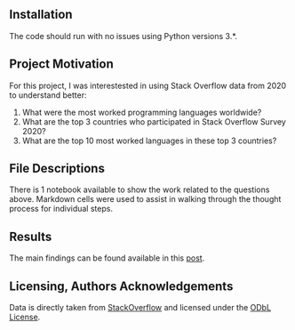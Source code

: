 ## Installation
The code should run with no issues using Python versions 3.*.

## Project Motivation
For this project, I was interestested in using Stack Overflow data from 2020 to understand better:
1. What were the most worked programming languages worldwide?
2. What are the top 3 countries who participated in Stack Overflow Survey 2020?
3. What are the top 10 most worked languages in these top 3 countries?

## File Descriptions
There is 1 notebook available to show the work related to the questions above. Markdown cells were used to assist in walking through the thought process for individual steps.

## Results
The main findings can be found available in this [post]().
## Licensing, Authors Acknowledgements
Data is directly taken from [StackOverflow](https://insights.stackoverflow.com/survey) and licensed under the [ODbL License](https://opendatacommons.org/licenses/odbl/1-0/).
